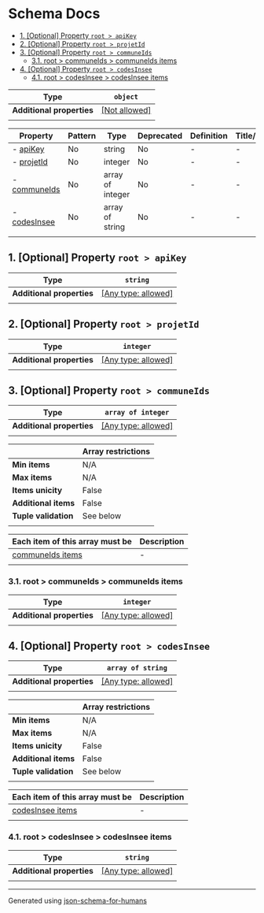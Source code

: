 # Schema Docs

- [1. [Optional] Property `root > apiKey`](#apiKey)
- [2. [Optional] Property `root > projetId`](#projetId)
- [3. [Optional] Property `root > communeIds`](#communeIds)
  - [3.1. root > communeIds > communeIds items](#autogenerated_heading_2)
- [4. [Optional] Property `root > codesInsee`](#codesInsee)
  - [4.1. root > codesInsee > codesInsee items](#autogenerated_heading_3)

| Type                      | `object`                                                |
| ------------------------- | ------------------------------------------------------- |
| **Additional properties** | [[Not allowed]](# "Additional Properties not allowed.") |
|                           |                                                         |

| Property                     | Pattern | Type             | Deprecated | Definition | Title/Description |
| ---------------------------- | ------- | ---------------- | ---------- | ---------- | ----------------- |
| - [apiKey](#apiKey )         | No      | string           | No         | -          | -                 |
| - [projetId](#projetId )     | No      | integer          | No         | -          | -                 |
| - [communeIds](#communeIds ) | No      | array of integer | No         | -          | -                 |
| - [codesInsee](#codesInsee ) | No      | array of string  | No         | -          | -                 |
|                              |         |                  |            |            |                   |

## <a name="apiKey"></a>1. [Optional] Property `root > apiKey`

| Type                      | `string`                                                                  |
| ------------------------- | ------------------------------------------------------------------------- |
| **Additional properties** | [[Any type: allowed]](# "Additional Properties of any type are allowed.") |
|                           |                                                                           |

## <a name="projetId"></a>2. [Optional] Property `root > projetId`

| Type                      | `integer`                                                                 |
| ------------------------- | ------------------------------------------------------------------------- |
| **Additional properties** | [[Any type: allowed]](# "Additional Properties of any type are allowed.") |
|                           |                                                                           |

## <a name="communeIds"></a>3. [Optional] Property `root > communeIds`

| Type                      | `array of integer`                                                        |
| ------------------------- | ------------------------------------------------------------------------- |
| **Additional properties** | [[Any type: allowed]](# "Additional Properties of any type are allowed.") |
|                           |                                                                           |

|                      | Array restrictions |
| -------------------- | ------------------ |
| **Min items**        | N/A                |
| **Max items**        | N/A                |
| **Items unicity**    | False              |
| **Additional items** | False              |
| **Tuple validation** | See below          |
|                      |                    |

| Each item of this array must be       | Description |
| ------------------------------------- | ----------- |
| [communeIds items](#communeIds_items) | -           |
|                                       |             |

### <a name="autogenerated_heading_2"></a>3.1. root > communeIds > communeIds items

| Type                      | `integer`                                                                 |
| ------------------------- | ------------------------------------------------------------------------- |
| **Additional properties** | [[Any type: allowed]](# "Additional Properties of any type are allowed.") |
|                           |                                                                           |

## <a name="codesInsee"></a>4. [Optional] Property `root > codesInsee`

| Type                      | `array of string`                                                         |
| ------------------------- | ------------------------------------------------------------------------- |
| **Additional properties** | [[Any type: allowed]](# "Additional Properties of any type are allowed.") |
|                           |                                                                           |

|                      | Array restrictions |
| -------------------- | ------------------ |
| **Min items**        | N/A                |
| **Max items**        | N/A                |
| **Items unicity**    | False              |
| **Additional items** | False              |
| **Tuple validation** | See below          |
|                      |                    |

| Each item of this array must be       | Description |
| ------------------------------------- | ----------- |
| [codesInsee items](#codesInsee_items) | -           |
|                                       |             |

### <a name="autogenerated_heading_3"></a>4.1. root > codesInsee > codesInsee items

| Type                      | `string`                                                                  |
| ------------------------- | ------------------------------------------------------------------------- |
| **Additional properties** | [[Any type: allowed]](# "Additional Properties of any type are allowed.") |
|                           |                                                                           |

----------------------------------------------------------------------------------------------------------------------------
Generated using [json-schema-for-humans](https://github.com/coveooss/json-schema-for-humans)